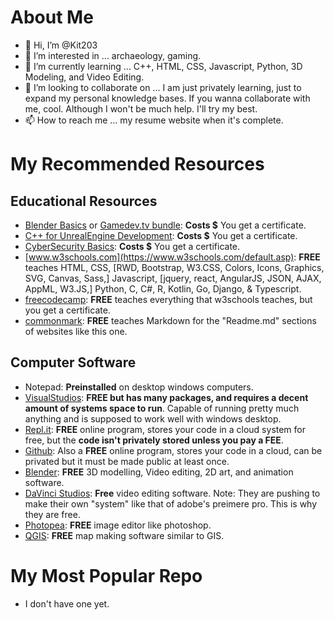 # About Me
- 👋 Hi, I’m @Kit203
- 👀 I’m interested in ... archaeology, gaming. 
- 🌱 I’m currently learning ... C++, HTML, CSS, Javascript, Python, 3D Modeling, and Video Editing. 
- 💞️ I’m looking to collaborate on ... I am just privately learning, just to expand my personal knowledge bases. If you wanna collaborate with me, cool. Although I won't be much help. I'll try my best. 
- 📫 How to reach me ... my resume website when it's complete.

# My Recommended Resources
## Educational Resources
- [Blender Basics](https://www.udemy.com/course/blendertutorial/) or [Gamedev.tv bundle](https://www.gamedev.tv/p/blender-bundle/?coupon_code=AUTUMN): __Costs $__ You get a certificate. 
- [C++ for UnrealEngine Development](https://www.udemy.com/course/unrealcourse/): __Costs $__ You get a certificate. 
- [CyberSecurity Basics](https://www.udemy.com/course/the-complete-internet-security-privacy-course-volume-1/): __Costs $__ You get a certificate.
- [www.w3schools.com](https://www.w3schools.com/default.asp): __FREE__ teaches HTML, CSS, [RWD, Bootstrap, W3.CSS, Colors, Icons, Graphics, SVG, Canvas, Sass,] Javascript, [jquery, react, AngularJS, JSON, AJAX, AppML, W3.JS,] Python, C, C#, R, Kotlin, Go, Django, & Typescript. 
- [freecodecamp](https://www.freecodecamp.org/): __FREE__ teaches everything that w3schools teaches, but you get a certificate.
- [commonmark](https://commonmark.org/help/): __FREE__ teaches Markdown for the "Readme.md" sections of websites like this one. 

## Computer Software
- Notepad: __Preinstalled__ on desktop windows computers.  
- [VisualStudios](https://code.visualstudio.com/): __FREE but has many packages, and requires a decent amount of systems space to run__. Capable of running pretty much anything and is supposed to work well with windows desktop.
- [Repl.it](https://replit.com/): __FREE__ online program, stores your code in a cloud system for free, but the __code isn't privately stored unless you pay a FEE__. 
- [Github](https://github.com/): Also a __FREE__ online program, stores your code in a cloud, can be privated but it must be made public at least once. 
- [Blender](https://www.blender.org/): __FREE__ 3D modelling, Video editing, 2D art, and animation software. 
- [DaVinci Studios](https://www.blackmagicdesign.com/products/davinciresolve): __Free__ video editing software. Note: They are pushing to make their own "system" like that of adobe's preimere pro. This is why they are free. 
- [Photopea](https://www.photopea.com/): __FREE__ image editor like photoshop. 
- [QGIS](https://www.qgis.org/en/site/): __FREE__ map making software similar to GIS. 

# My Most Popular Repo
- I don't have one yet. 

<!---
Kit203/Kit203 is a ✨ special ✨ repository because its `README.md` (this file) appears on your GitHub profile.
You can click the Preview link to take a look at your changes.
--->
